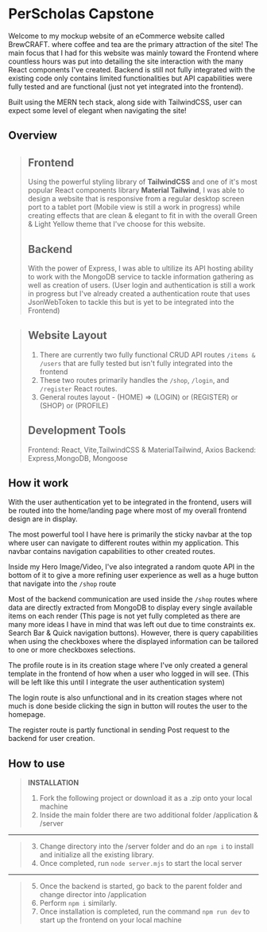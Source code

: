 ﻿# PerScholas Capstone

Welcome to my mockup website of an eCommerce website called BrewCRAFT. where coffee and tea are the primary attraction of the site! The main focus that I had for this website was mainly toward the Frontend where countless hours was put into detailing the site interaction with the many React components I've created. Backend is still not fully integrated with the existing code only contains limited functionalities but API capabilities were fully tested and are functional (just not yet integrated into the frontend).

Built using the MERN tech stack, along side with TailwindCSS, user can expect some level of elegant when navigating the site!

## Overview
>## Frontend
>Using the powerful styling library of **TailwindCSS** and one of it's most popular React components library **Material Tailwind**, I was able to design a website that is responsive from a regular desktop screen port to a tablet port (Mobile view is still a work in progress) while creating effects that are clean & elegant to fit in with the overall Green & Light Yellow theme that I've choose for this website.
>## Backend
>With the power of Express, I was able to ultilize its API hosting ability to work with the MongoDB service to tackle information gathering as well as creation of users. (User login and authentication is still a work in progress but I've already created a authentication route that uses JsonWebToken to tackle this but is yet to be integrated into the Frontend) 

>## Website Layout
>1. There are currently two fully functional CRUD API routes `/items & /users` that are fully tested but isn't fully integrated into the frontend
>2. These two routes primarily handles the `/shop`, `/login`, and `/register` React routes. 
>3. General routes layout - (HOME) => (LOGIN) or (REGISTER) or (SHOP) or (PROFILE)
>## Development Tools
>Frontend: React, Vite,TailwindCSS & MaterialTailwind, Axios
>Backend: Express,MongoDB, Mongoose

## How it work
With the user authentication yet to be integrated in the frontend, users will be routed into the home/landing page where most of my overall frontend design are in display.

The most powerful tool I have here is primarily the sticky navbar at the top where user can navigate to different routes within my application. This navbar contains navigation capabilities to other created routes.

Inside my Hero Image/Video, I've also integrated a random quote API in the bottom of it to give a more refining user experience as well as a huge button that navigate into the `/shop` route

Most of the backend communication are used inside the `/shop` routes where data are directly extracted from MongoDB to display every single available items on each render (This page is not yet fully completed as there are many more ideas I have in mind that was left out due to time constraints ex. Search Bar & Quick navigation buttons). However, there is query capabilities when using the checkboxes where the displayed information can be tailored to one or more checkboxes selections. 

The profile route is in its creation stage where I've only created a general template in the frontend of how when a user who logged in will see. (This will be left like this until I integrate the user authentication system)

The login route is also unfunctional and in its creation stages where not much is done beside clicking the sign in button will routes the user to the homepage. 

The register route is partly functional in sending Post request to the backend for user creation.

## How to use
> **INSTALLATION**
> 1. Fork the following project or download it as a .zip onto your local machine
> 2. Inside the main folder there are two additional folder /application & /server
-------------------
> 3. Change directory into the /server folder and do an `npm i` to install and initialize all the existing library.
> 4. Once completed, run `node server.mjs` to start the local server
------------------
>5. Once the backend is started, go back to the parent folder and change director into /application
>6. Perform `npm i` similarly.
>7. Once installation is completed, run the command `npm run dev` to start up the frontend on your local machine 


